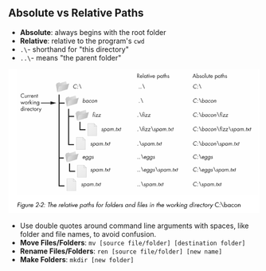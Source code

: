 ## Absolute vs Relative Paths
- **Absolute**: always begins with the root folder
- **Relative**: relative to the program's ``cwd``
- ``.\``- shorthand for "this directory"
- ``..\``- means "the parent folder"

![alt text](./images/image.png)

-  Use double quotes around command line arguments with spaces, like folder and file names, to avoid confusion.
-  **Move Files/Folders**: ``mv [source file/folder] [destination folder]``
-  **Rename Files/Folders**: ``ren [source file/folder] [new name]``
-  **Make Folders**: ``mkdir [new folder]``